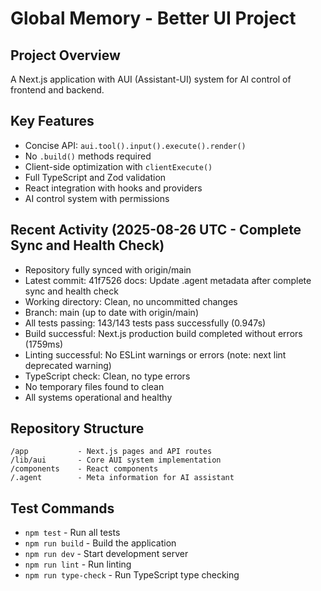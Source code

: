 # Global Memory - Better UI Project

## Project Overview
A Next.js application with AUI (Assistant-UI) system for AI control of frontend and backend.

## Key Features
- Concise API: `aui.tool().input().execute().render()`
- No `.build()` methods required
- Client-side optimization with `clientExecute()`
- Full TypeScript and Zod validation
- React integration with hooks and providers
- AI control system with permissions

## Recent Activity (2025-08-26 UTC - Complete Sync and Health Check)
- Repository fully synced with origin/main
- Latest commit: 41f7526 docs: Update .agent metadata after complete sync and health check
- Working directory: Clean, no uncommitted changes
- Branch: main (up to date with origin/main)
- All tests passing: 143/143 tests pass successfully (0.947s)
- Build successful: Next.js production build completed without errors (1759ms)
- Linting successful: No ESLint warnings or errors (note: next lint deprecated warning)
- TypeScript check: Clean, no type errors
- No temporary files found to clean
- All systems operational and healthy

## Repository Structure
```
/app           - Next.js pages and API routes
/lib/aui       - Core AUI system implementation
/components    - React components
/.agent        - Meta information for AI assistant
```

## Test Commands
- `npm test` - Run all tests
- `npm run build` - Build the application
- `npm run dev` - Start development server
- `npm run lint` - Run linting
- `npm run type-check` - Run TypeScript type checking